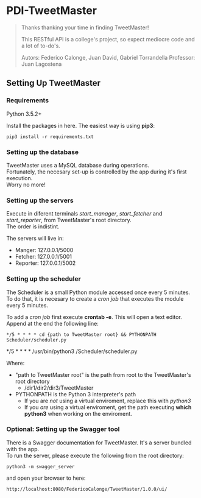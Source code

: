 # PDI-TweetMaster

>Thanks thanking your time in finding TweetMaster!
>
>This RESTful API is a college's project, so expect mediocre code and a lot of to-do's.
>
>Autors: Federico Calonge, Juan David, Gabriel Torrandella
>Professor: Juan Lagostena

## Setting Up TweetMaster

### Requirements

Python 3.5.2+

Install the packages in here. The easiest way is using **pip3**:

```
pip3 install -r requirements.txt
```

### Setting up the database

TweetMaster uses a MySQL database during operations.  
Fortunately, the necesary set-up is controlled by the app during it's first execution.  
Worry no more!

### Setting up the servers

Execute in diferent terminals _start_manager_, _start_fetcher_ and _start_reporter_, from TweetMaster's root directory.  
The order is indistint.

The servers will live in:  
 * Manger:   127.0.0.1/5000
 * Fetcher:  127.0.0.1/5001
 * Reporter: 127.0.0.1/5002
 
### Setting up the scheduler

The Scheduler is a small Python module accessed once every 5 minutes.  
To do that, it is necesary to create a _cron job_ that executes the module every 5 minutes.

To add a _cron job_ first execute **crontab -e**. This will open a text editor.
Append at the end the following line:
```
*/5 * * * * cd {path to TweetMaster root} && PYTHONPATH Scheduler/scheduler.py
```

*/5 * * * * /usr/bin/python3 /Scheduler/scheduler.py 

Where:
 * "path to TweetMaster root" is the path from root to the TweetMaster's root directory
   * /dir1/dir2/dir3/TweetMaster
 * PYTHONPATH is the Python 3 interpreter's path
   * If you are _not_ using a virtual enviroment, replace this with _python3_
   * If you _are_ using a virtual enviroment, get the path executing **which python3** when working on the enviroment.

### Optional: Setting up the Swagger tool

There is a Swagger documentation for TweetMaster. It's a server bundled with the app.  
To run the server, please execute the following from the root directory:

```
python3 -m swagger_server
```

and open your browser to here:

```
http://localhost:8080/FedericoCalonge/TweetMaster/1.0.0/ui/
